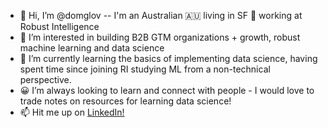 - 👋 Hi, I’m @domglov -- I'm an Australian 🇦🇺 living in SF 🌁 working at Robust Intelligence
- 👀 I’m interested in building B2B GTM organizations + growth, robust machine learning and data science
- 🌱 I’m currently learning the basics of implementing data science, having spent time since joining RI studying ML from a non-technical perspective. 
- 😀 I’m always looking to learn and connect with people - I would love to trade notes on resources for learning data science! 
- 📫 Hit me up on [LinkedIn!](https://www.linkedin.com/in/dominic-glover/)

<!---
domglov/domglov is a ✨ special ✨ repository because its `README.md` (this file) appears on your GitHub profile.
You can click the Preview link to take a look at your changes.
--->
